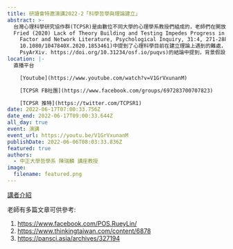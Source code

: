```yaml
---
title: 研讀會特邀演講2022-2「科學哲學與理論建立」
abstract: >-
  台灣心理科學研究協作群(TCPSR)是由數位不同大學的心理學系教授們組成的，老師們在開放科學相關議題上有相似的理念，希望可以提高台灣心理學界對於開放科學的關注。拜讀了老師在臉書上分享的科學月刊報導，有關科學「報喜不報憂」趨勢，在近年心理學界也是不少學者提出的議題，並有經典實驗無法重現的危機，TCPSR的老師們面對這樣的問題，希望透過建立平台、講座推廣開放科學的理念和實踐。上一次在TCPSR的老師們讀書會的文本(Eiko   I.
  Fried (2020) Lack of Theory Building and Testing Impedes Progress in The
    Factor and Network Literature, Psychological Inquiry, 31:4, 271-288, DOI:
    10.1080/1047840X.2020.1853461)中提到了心理科學目前在建立理論上遇到的難處，並在參考的文本(Maatman, F. O.   (2021). Psychology’s Theory Crisis, and Why Formal Modelling Cannot Solve It.
    PsyArXiv. https://doi.org/10.31234/osf.io/puqvs)的結論中提到，背景假設的討論須包含不只是理論，還有哲學。經過讀書會的討論，邀請陳瑞老師老師談談如何入門科學哲學，並從科學哲學的角度理解理論的建立。
location: |-
  直播平台  

    [Youtube](https://www.youtube.com/watch?v=V1GrVxunanM)

    [TCPSR FB社團](https://www.facebook.com/groups/697283700707823)

    [TCPSR 推特](https://twitter.com/TCPSR1)
date: 2022-06-17T07:00:33.756Z
date_end: 2022-06-17T09:00:33.644Z
all_day: true
event: 演講
event_url: https://youtu.be/V1GrVxunanM
publishDate: 2022-06-06T08:03:33.836Z
featured: true
authors:
  - 中正大學哲學系 陳瑞麟 講座教授
image:
  filename: featured.png
---
```


[講者介紹](https://deptphi.ccu.edu.tw/zh_tw/Faculty1/Faculty/%E9%99%B3-%E7%91%9E%E9%BA%9F-45575577)

老師有多篇文章可供參考:

1. https://www.facebook.com/POS.RueyLin/
2. https://www.thinkingtaiwan.com/content/6878
3. https://pansci.asia/archives/327194